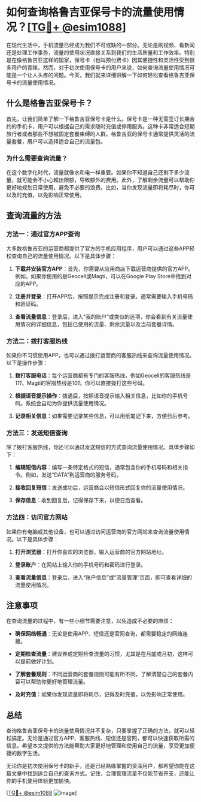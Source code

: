 # 如何查询格鲁吉亚保号卡的流量使用情况？[[TG💪+ @esim1088](https://t.me/s/esim1088)]

在现代生活中，手机流量已经成为我们不可或缺的一部分。无论是刷视频、看新闻还是处理工作事务，流量的使用状况直接关系到我们的生活质量和工作效率。特别是在像格鲁吉亚这样的国家，保号卡（也叫预付费卡）因其便捷性和灵活性受到很多用户的青睐。然而，对于初次使用保号卡的用户来说，如何查询流量使用情况可能是一个让人头疼的问题。今天，我们就来详细讲解一下如何轻松查看格鲁吉亚保号卡的流量使用情况。

## 什么是格鲁吉亚保号卡？

首先，让我们简单了解一下格鲁吉亚保号卡是什么。保号卡是一种无需签订长期合约的手机卡，用户可以根据自己的需求随时充值或停用服务。这种卡非常适合短期旅行者或者那些不想被固定套餐束缚的人群。格鲁吉亚的保号卡通常提供灵活的流量套餐，用户可以选择适合自己的流量包。

### 为什么需要查询流量？

在这个数字化时代，流量就像水和电一样重要。如果你不知道自己还剩下多少流量，就可能会不小心超出限额，导致额外的费用。此外，了解剩余流量可以帮助你更好地规划日常使用，避免不必要的浪费。比如，当你发现流量即将耗尽时，你可以及时充值，以免影响正常使用。

## 查询流量的方法

### 方法一：通过官方APP查询

大多数格鲁吉亚的运营商都提供了官方的手机应用程序，用户可以通过这些APP轻松查询自己的流量使用情况。以下是具体步骤：

1. **下载并安装官方APP**：首先，你需要从应用商店下载运营商提供的官方APP。例如，如果你使用的是Geocell或Magti，可以在Google Play Store中找到对应的APP。
   
2. **注册并登录**：打开APP后，按照提示完成注册和登录。通常需要输入手机号码和验证码。

3. **查看流量信息**：登录后，进入“我的账户”或类似的选项，你会看到有关流量使用情况的详细信息，包括已使用的流量、剩余流量以及当前套餐详情。

### 方法二：拨打客服热线

如果你不习惯使用APP，也可以通过拨打运营商的客服热线来查询流量使用情况。以下是操作步骤：

1. **拨打客服电话**：每个运营商都有专门的客服热线，例如Geocell的客服热线是*111*，Magti的客服热线是*101*。你可以直接拨打这些号码。

2. **根据语音提示操作**：拨通后，按照语音提示输入相关信息，比如你的手机号码。系统会自动为你提供流量使用情况。

3. **记录相关信息**：如果需要记录某些信息，可以用纸笔记下来，方便日后参考。

### 方法三：发送短信查询

除了拨打客服热线，你还可以通过发送短信的方式查询流量使用情况。具体步骤如下：

1. **编辑短信内容**：编写一条特定格式的短信，通常包含你的手机号码和相关指令。例如，发送“DATA”到运营商的服务号码。

2. **接收回复短信**：发送成功后，运营商会以短信形式回复你的流量使用情况。

3. **保存信息**：收到回复后，记得保存下来，以便日后查看。

### 方法四：访问官方网站

如果你有电脑或其他设备，也可以通过访问运营商的官方网站来查询流量使用情况。以下是具体步骤：

1. **打开浏览器**：打开你喜欢的浏览器，输入运营商的官方网站地址。

2. **登录账户**：在网站上输入你的手机号码和密码进行登录。

3. **查看流量信息**：登录后，进入“账户信息”或“流量管理”页面，即可查看详细的流量使用情况。

## 注意事项

在查询流量的过程中，有一些小细节需要注意，以免造成不必要的麻烦：

- **确保网络畅通**：无论是使用APP、短信还是官网查询，都需要稳定的网络连接。
  
- **定期检查流量**：建议养成定期检查流量的习惯，尤其是在月底或月初，这样可以提前做好计划。

- **了解套餐规则**：不同运营商的套餐规则可能有所不同，了解清楚自己的套餐内容可以帮助你更好地管理流量。

- **及时充值**：如果你发现流量即将耗尽，记得及时充值，以免影响正常使用。

## 总结

查询格鲁吉亚保号卡的流量使用情况并不复杂，只要掌握了正确的方法，就可以轻松搞定。无论是通过官方APP、客服热线、短信还是官网，都可以快速获取所需的信息。希望本文提供的方法能帮助大家更好地管理和使用自己的流量，享受更加便捷的数字生活。

无论你是初次使用保号卡的新手，还是已经熟练掌握的资深用户，都希望你能在这篇文章中找到适合自己的查询方式。记住，合理管理流量不仅能节省开支，还能让你的手机使用体验更加愉快。

[[TG💪+ @esim1088](https://t.me/s/esim1088) ![Image](https://i.postimg.cc/4NQfJmqS/Snipaste-2025-05-13-00-14-12.png)]